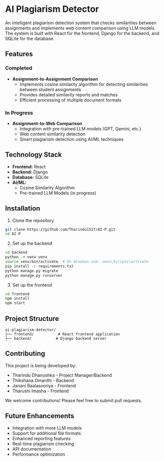 # AI Plagiarism Detector

An intelligent plagiarism detection system that checks similarities between assignments and implements web content comparison using LLM models. The system is built with React for the frontend, Django for the backend, and SQLite for the database.

## Features

### Completed
- **Assignment-to-Assignment Comparison**
  - Implements cosine similarity algorithm for detecting similarities between student assignments
  - Provides detailed similarity reports and matches
  - Efficient processing of multiple document formats

### In Progress
- **Assignment-to-Web Comparison**
  - Integration with pre-trained LLM models (GPT, Gemini, etc.)
  - Web content similarity detection
  - Smart plagiarism detection using AI/ML techniques

## Technology Stack

- **Frontend:** React
- **Backend:** Django
- **Database:** SQLite
- **AI/ML:** 
  - Cosine Similarity Algorithm
  - Pre-trained LLM Models (in progress)

## Installation

1. Clone the repository
```bash
git clone https://github.com/Tharindu1527/AI-P.git
cd AI-P
```

2. Set up the backend
```bash
cd backend
python -m venv venv
source venv/bin/activate  # On Windows use: venv\Scripts\activate
pip install -r requirements.txt
python manage.py migrate
python manage.py runserver
```

3. Set up the frontend
```bash
cd frontend
npm install
npm start
```

## Project Structure

```
ai-plagiarism-detector/
├── frontend/           # React frontend application
├── backend/           # Django backend server
```

## Contributing

This project is being developed by:
- Tharindu Dhanushka - Project Manager/Backend
- Thikshana Omanthi - Backend
- Janani Baalasooriya - Frontend
- Tharushi Imasha - Frontend

We welcome contributions! Please feel free to submit pull requests.

## Future Enhancements

- Integration with more LLM models
- Support for additional file formats
- Enhanced reporting features
- Real-time plagiarism checking
- API documentation
- Performance optimization
